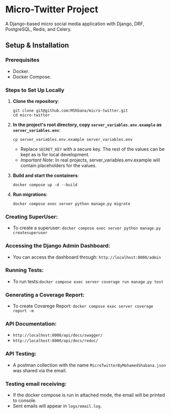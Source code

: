 # Micro-Twitter Project

A Django-based micro social media application with Django, DRF, PostgreSQL, Redis, and Celery.

## Setup & Installation

### Prerequisites
- Docker.
- Docker Compose.

### Steps to Set Up Locally

1. **Clone the repository**:
    ```
    git clone git@github.com:MShbana/micro-twitter.git
    cd micro-twitter
    ```

2. **In the project's root directory, copy `server_variables.env.example` as `server_variables.env`**:

    ```
    cp server_variables.env.example server_variables.env
    ```

    - Replace `SECRET_KEY` with a secure key. The rest of the values can be kept as is for local development.
    - *Important Note*: In real projects, server_variables.env.example will contain placeholders for the values.

3. **Build and start the containers**:

    `docker compose up -d --build`

4. **Run migrations**:

    `docker compose exec server python manage.py migrate`

### Creating SuperUser:
- To create a superuser: `docker compose exec server python manage.py createsuperuser`

### Accessing the Django Admin Dashboard:
- You can access the dashboard through: `http://localhost:8000/admin`

### Running Tests:
- To run tests:`docker compose exec server coverage run manage.py test`

### Generating a Coverage Report:
- To create Covarege Report: `docker compose exec server coverage report -m`

### API Documentation:
- `http://localhost:8000/api/docs/swagger/`
- `http://localhost:8000/api/docs/redoc/`

### API Testing:
- A postman collection with the name `MicroTwitterByMohamedShabana.json` was shared via the email.

### Testing email receiving:
- If the docker compose is run in attached mode, the email will be printed to console.
- Sent emails will appear in `logs/email.log`.
